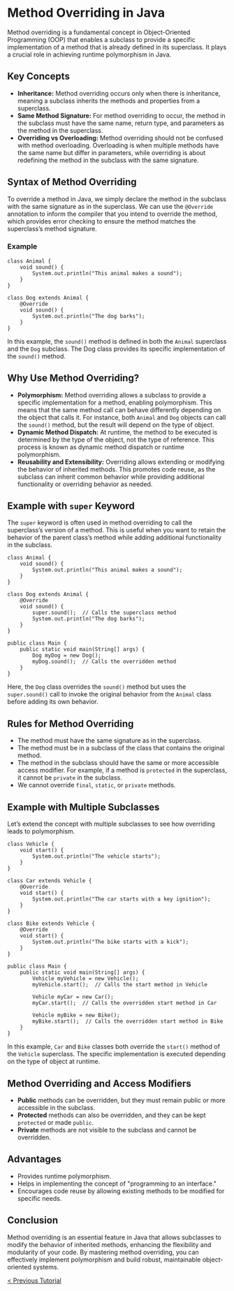 # Method Overriding in Java
Method overriding is a fundamental concept in Object-Oriented Programming (OOP) that enables a subclass to provide a specific implementation of a method that is already defined in its superclass. It plays a crucial role in achieving runtime polymorphism in Java.

## Key Concepts
* **Inheritance:** Method overriding occurs only when there is inheritance, meaning a subclass inherits the methods and properties from a superclass.
* **Same Method Signature:** For method overriding to occur, the method in the subclass must have the same name, return type, and parameters as the method in the superclass.
* **Overriding vs Overloading:** Method overriding should not be confused with method overloading. Overloading is when multiple methods have the same name but differ in parameters, while overriding is about redefining the method in the subclass with the same signature.

## Syntax of Method Overriding
To override a method in Java, we simply declare the method in the subclass with the same signature as in the superclass. We can use the `@Override` annotation to inform the compiler that you intend to override the method, which provides error checking to ensure the method matches the superclass’s method signature.

### Example
```
class Animal {
    void sound() {
        System.out.println("This animal makes a sound");
    }
}

class Dog extends Animal {
    @Override
    void sound() {
        System.out.println("The dog barks");
    }
}
```
In this example, the `sound()` method is defined in both the `Animal` superclass and the `Dog` subclass. The Dog class provides its specific implementation of the `sound()` method.

## Why Use Method Overriding?
* **Polymorphism:** Method overriding allows a subclass to provide a specific implementation for a method, enabling polymorphism. This means that the same method call can behave differently depending on the object that calls it. For instance, both `Animal` and `Dog` objects can call the `sound()` method, but the result will depend on the type of object.
* **Dynamic Method Dispatch:** At runtime, the method to be executed is determined by the type of the object, not the type of reference. This process is known as dynamic method dispatch or runtime polymorphism.
* **Reusability and Extensibility:** Overriding allows extending or modifying the behavior of inherited methods. This promotes code reuse, as the subclass can inherit common behavior while providing additional functionality or overriding behavior as needed.

## Example with `super` Keyword
The `super` keyword is often used in method overriding to call the superclass’s version of a method. This is useful when you want to retain the behavior of the parent class’s method while adding additional functionality in the subclass.
```
class Animal {
    void sound() {
        System.out.println("This animal makes a sound");
    }
}

class Dog extends Animal {
    @Override
    void sound() {
        super.sound();  // Calls the superclass method
        System.out.println("The dog barks");
    }
}

public class Main {
    public static void main(String[] args) {
        Dog myDog = new Dog();
        myDog.sound();  // Calls the overridden method
    }
}
```
Here, the `Dog` class overrides the `sound()` method but uses the `super.sound()` call to invoke the original behavior from the `Animal` class before adding its own behavior.

## Rules for Method Overriding
* The method must have the same signature as in the superclass.
* The method must be in a subclass of the class that contains the original method.
* The method in the subclass should have the same or more accessible access modifier. For example, if a method is `protected` in the superclass, it cannot be `private` in the subclass.
* We cannot override `final`, `static`, or `private` methods.

## Example with Multiple Subclasses
Let’s extend the concept with multiple subclasses to see how overriding leads to polymorphism.
```
class Vehicle {
    void start() {
        System.out.println("The vehicle starts");
    }
}

class Car extends Vehicle {
    @Override
    void start() {
        System.out.println("The car starts with a key ignition");
    }
}

class Bike extends Vehicle {
    @Override
    void start() {
        System.out.println("The bike starts with a kick");
    }
}

public class Main {
    public static void main(String[] args) {
        Vehicle myVehicle = new Vehicle();
        myVehicle.start();  // Calls the start method in Vehicle

        Vehicle myCar = new Car();
        myCar.start();  // Calls the overridden start method in Car

        Vehicle myBike = new Bike();
        myBike.start();  // Calls the overridden start method in Bike
    }
}
```
In this example, `Car` and `Bike` classes both override the `start()` method of the `Vehicle` superclass. The specific implementation is executed depending on the type of object at runtime.

## Method Overriding and Access Modifiers
* **Public** methods can be overridden, but they must remain public or more accessible in the subclass.
* **Protected** methods can also be overridden, and they can be kept `protected` or made `public`.
* **Private** methods are not visible to the subclass and cannot be overridden.

## Advantages
* Provides runtime polymorphism.
* Helps in implementing the concept of "programming to an interface."
* Encourages code reuse by allowing existing methods to be modified for specific needs.

## Conclusion
Method overriding is an essential feature in Java that allows subclasses to modify the behavior of inherited methods, enhancing the flexibility and modularity of your code. By mastering method overriding, you can effectively implement polymorphism and build robust, maintainable object-oriented systems.

[< Previous Tutorial](https://github.com/nakulmitra/java-tutorial/blob/master/object-oriented-programming/inheritance/Inheritance.md)